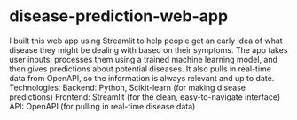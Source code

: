# disease-prediction-web-app
I built this web app using Streamlit to help people get an early idea of what disease they might be dealing with based on their symptoms. The app takes user inputs, processes them using a trained machine learning model, and then gives predictions about potential diseases. It also pulls in real-time data from OpenAPI, so the information is always relevant and up to date.
Technologies:
Backend: Python, Scikit-learn (for making disease predictions)
Frontend: Streamlit (for the clean, easy-to-navigate interface)
API: OpenAPI (for pulling in real-time disease data)
